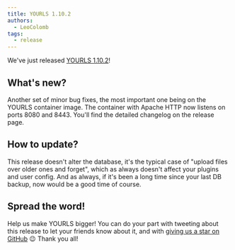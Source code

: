 ```yaml
---
title: YOURLS 1.10.2
authors:
  - LeoColomb
tags:
  - release
---
```


We've just released [YOURLS 1.10.2](https://github.com/YOURLS/YOURLS/releases/tag/1.10.2)!

<!--truncate-->

## What's new?

Another set of minor bug fixes, the most important one being on the YOURLS container image.
The container with Apache HTTP now listens on ports 8080 and 8443.
You'll find the detailed changelog on the release page.

## How to update?

This release doesn't alter the database, it's the typical case of "upload files over older ones and forget", which as always doesn't affect your plugins and user config.
And as always, if it's been a long time since your last DB backup, now would be a good time of course.

## Spread the word!

Help us make YOURLS bigger!
You can do your part with tweeting about this release to let your friends know about it, and with [giving us a star on GitHub](https://github.com/YOURLS/YOURLS) 😉
Thank you all!
